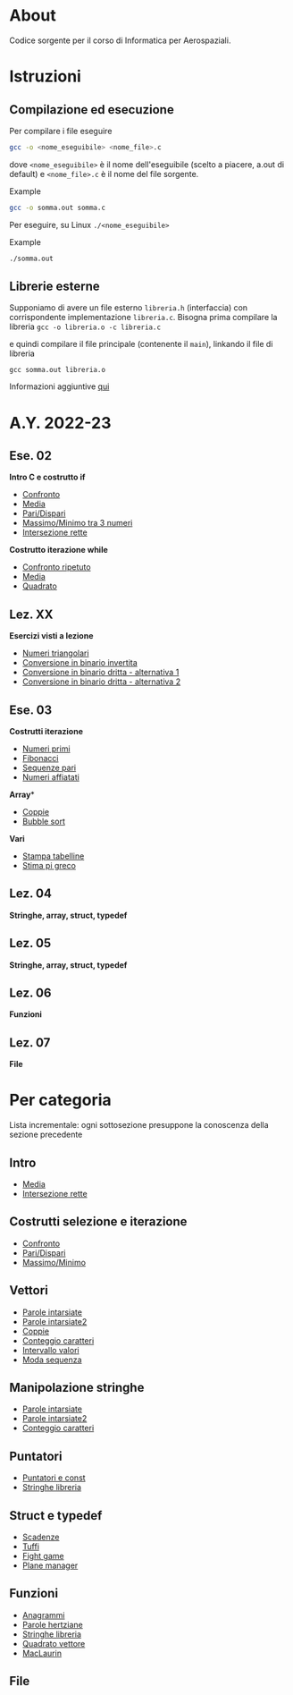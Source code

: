 # About
Codice sorgente per il corso di Informatica per Aerospaziali.

# Istruzioni
## Compilazione ed esecuzione ##
Per compilare i file eseguire

```bash
gcc -o <nome_eseguibile> <nome_file>.c
```

dove ``<nome_eseguibile>`` è il nome dell'eseguibile (scelto a piacere, a.out di
default) e ``<nome_file>.c`` è il nome del file sorgente.

Example
```bash
gcc -o somma.out somma.c
```

Per eseguire, su Linux ``./<nome_eseguibile>``

Example
```bash
./somma.out
```

## Librerie esterne ##
Supponiamo di avere un file esterno `libreria.h` (interfaccia) con corrispondente implementazione `libreria.c`.
Bisogna prima compilare la libreria
```gcc -o libreria.o -c libreria.c```

e quindi compilare il file principale (contenente il `main`), linkando il file di libreria

```gcc somma.out libreria.o```

Informazioni aggiuntive [qui](https://www.cs.swarthmore.edu/~newhall/unixhelp/howto_C_libraries.html)

# A.Y. 2022-23
## Ese. 02
**Intro C e costrutto if**
* [Confronto](src/confronto.c)
* [Media](src/media.c)
* [Pari/Dispari](src/dis_pari.c)
* [Massimo/Minimo tra 3 numeri](src/max_min.c)
* [Intersezione rette](src/intersezione.c)

**Costrutto iterazione while**
* [Confronto ripetuto](src/confronto_ripetuto.c)
* [Media](src/media_var.c)
* [Quadrato](src/quadrato.c)


## Lez. XX
**Esercizi visti a lezione**
* [Numeri triangolari](src/triangolari.c)
* [Conversione in binario invertita](src/binario_inverso.c)
* [Conversione in binario dritta - alternativa 1](src/binario_dritto.c)
* [Conversione in binario dritta - alternativa 2](src/binario_dritto2.c)


## Ese. 03
**Costrutti iterazione**
* [Numeri primi](src/primi.c)
* [Fibonacci](src/fibonacci.c)
* [Sequenze pari](src/sequenze.c)
* [Numeri affiatati](src/affiatati.c)

**Array***
* [Coppie](src/coppie.c)
* [Bubble sort](src/bubble_sort.c)

**Vari**
* [Stampa tabelline](src/tabelline.c)
* [Stima pi greco](src/pi_monte_carlo.c)


## Lez. 04
**Stringhe, array, struct, typedef**
<!-- * [String2int con getchar](src/getchar_ex.c) -->
<!-- * [Selection sort](src/selection_sort.c) -->
<!-- * [Insertion sort](src/insertion_sort.c) -->
<!-- * [Gioco tris](src/tris.c) -->


## Lez. 05
**Stringhe, array, struct, typedef**
<!-- * [Parole intarsiate](src/parole_intarsiate.c) -->
<!-- * [Parole intarsiate2](src/parole_intarsiate2.c) -->
<!-- * [Conteggio caratteri](src/conteggio_caratteri.c) -->
<!-- * [Intervallo valori](src/intervallo_valori.c) -->
<!-- * [Moda sequenza](src/moda.c) -->
<!-- * [Anagrammi](src/anagrammi.c) -->

## Lez. 06
**Funzioni**
<!-- * [MacLaurin](src/maclaurin.c) -->
<!-- * [Quadrato vettore](src/quadrato-vettore.c) -->
<!-- * [Parole hertziane](src/hertziane.c) -->
<!-- **Struct** -->
<!-- * [Scadenze](src/scadenze.c) -->
<!-- * [Puntatori e const](src/pointers_const.c) -->
<!-- * [Fight game](src/fight_game.c) -->
<!-- a -->
<!-- * [Stringhe libreria](src/stringhe-libreria.c) -->
<!-- * [Cerniera](src/cerniera.c) -->
<!-- * [Plane manager](src/plane_manager_stack.c) -->
<!-- <\!-- * [Tuffi](src/tuffi.c) -\-> -->

## Lez. 07
**File**

# Per categoria
Lista incrementale: ogni sottosezione presuppone la conoscenza della sezione precedente

## Intro
* [Media](src/media.c)
* [Intersezione rette](src/intersezione.c)

## Costrutti selezione e iterazione
* [Confronto](src/confronto.c)
* [Pari/Dispari](src/dis_pari.c)
* [Massimo/Minimo](src/max_min.c)

## Vettori
* [Parole intarsiate](src/parole_intarsiate.c)
* [Parole intarsiate2](src/parole_intarsiate2.c)
* [Coppie](src/coppie.c)
* [Conteggio caratteri](src/conteggio_caratteri.c)
* [Intervallo valori](src/intervallo_valori.c)
* [Moda sequenza](src/moda.c)
## Manipolazione stringhe
<!-- * [Stringhe libreria](src/stringhe-libreria.c) -->
* [Parole intarsiate](src/parole_intarsiate.c)
* [Parole intarsiate2](src/parole_intarsiate2.c)
* [Conteggio caratteri](src/conteggio_caratteri.c)
## Puntatori
* [Puntatori e const](src/pointers_const.c)
* [Stringhe libreria](src/stringhe-libreria.c)
## Struct e typedef
* [Scadenze](src/scadenze.c)
* [Tuffi](src/tuffi.c)
* [Fight game](src/fight_game.c)
* [Plane manager](src/plane_manager.c)
## Funzioni
* [Anagrammi](src/anagrammi.c)
* [Parole hertziane](src/hertziane.c)
* [Stringhe libreria](src/stringhe-libreria.c)
* [Quadrato vettore](src/quadrato-vettore.c)
* [MacLaurin](src/maclaurin.c)
## File

